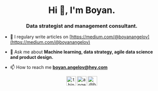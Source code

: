 <h1 align="center">Hi 👋, I'm Boyan.</h1>
<h3 align="center">Data strategist and management consultant.</h3>

- 📝 I regulary write articles on [https://medium.com/@boyanangelov](https://medium.com/@boyanangelov)

- 💬 Ask me about **Machine learning, data strategy, agile data science and product design.**

- 📫 How to reach me **boyan.angelov@hey.com**

<p align="center">
<a href="https://twitter.com/thinking_code" target="blank"><img align="center" src="https://cdn.jsdelivr.net/npm/simple-icons@3.0.1/icons/twitter.svg" alt="thinking_code" height="30" width="30" /></a>
<a href="https://linkedin.com/in/angelovboyan" target="blank"><img align="center" src="https://cdn.jsdelivr.net/npm/simple-icons@3.0.1/icons/linkedin.svg" alt="angelovboyan" height="30" width="30" /></a>
<a href="https://medium.com/@boyanangelov" target="blank"><img align="center" src="https://cdn.jsdelivr.net/npm/simple-icons@3.0.1/icons/medium.svg" alt="@boyanangelov" height="30" width="30" /></a>
</p>
